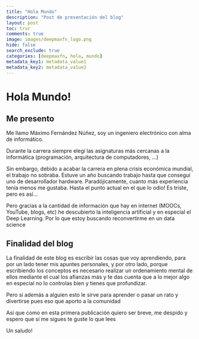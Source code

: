 ```yaml
---
title: "Hola Mundo"
description: "Post de presentación del blog"
layout: post
toc: trur
comments: true
image: images/deepmaxfn_logo.png
hide: false
search_exclude: true
categories: [deepmaxfn, hola, mundo]
metadata_key1: metadata_value1
metadata_key2: metadata_value2
---
```


# Hola Mundo!

## Me presento

Me llamo Máximo Fernández Núñez, soy un ingeniero electrónico con alma de informático.

Durante la carrera siempre elegí las asignaturas más cercanas a la informática (programación, arquitectura de computadores, ...)

Sin embargo, debido a acabar la carrera en plena crisis económica mundial, el trabajo no sobraba. Estuve un año buscando trabajo hasta que conseguí uno de desarrollador hardware. Paradójicamente, cuanto más experiencia tenía menos me gustaba. Hasta el punto actual en el que lo odio! Es triste, pero es así...

Pero gracias a la cantidad de información que hay en internet (MOOCs, YouTube, blogs, etc) he descubierto la inteligencia artificial y en especial el Deep Learning. Por lo que estoy buscando reconvertirme en un data science

## Finalidad del blog

La finalidad de este blog es escribir las cosas que voy aprendiendo, para por un lado tener mis apuntes personales, y por otro lado, porque escribiendo los conceptos es necesario realizar un ordenamiento mental de ellos mediante el cual los afianzas más y te das cuenta que a lo mejor algo en especial no lo controlas bien y tienes que profundizar.

Pero si además a alguien esto le sirve para aprender o pasar un rato y divertirse pues eso que aporto a la comunidad

Así que como en esta primera publicación quiero ser breve, me despido y espero que sí me sigues te guste lo que lees

Un saludo!

